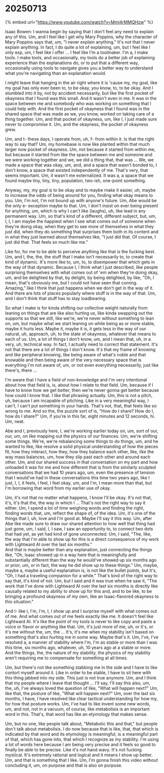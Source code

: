 # 20250713

{% embed url="https://www.youtube.com/watch?v=Mmj4rMMQHzw" %}

Isaac Bowen: I wanna begin by saying that I don't feel any need to explain any of this. Um, and I feel like I get why Mary Poppins, why the character of Mary Poppins says that, um, "I never explain anything." It's not that I never explain anything. In fact, I do quite a lot of explaining, um, but I feel like I only exp, um, I feel like I offer ... I feel like I'm a toolmaker. I'm a, I make tools. I make tools, and occasionally, my tools do a better job of explaining experience than the explanations do, or to put that a different way, occasionally using tools to navigate gives you a better way to understand what you're navigating than an explanation would.

I might leave that hanging in the air right where it is 'cause my, my goal, like my goal has only ever been to, to be okay, you know, to, to be okay. And I stumbled into it by, not by accident necessarily, but like the first pocket of okayness that I found was this small. And it wasn't even in me. It was in the space between me and somebody who was working on something that I could help with. And the first pocket of okayness that I found was in the shared space that was made as we, you know, worked on taking care of a thing together. Um, and that pocket of okayness, um, like I, I just made sure never to compromise it. Um, and the okayness, the pocket of okayness grew.

Um, and t- these days, I operate from, uh, f- from within it. Is that the right way to say that? Um, my homebase is now like planted within that much larger now pocket of okayness. Um, not because it started from within me, but because it started from like the space between me and someone and we were working together and we, we did a thing that, that was ... We, we made a space that was okay, um, and, and a space that wasn't bonded to, I don't know, a space that existed independently of me. That's very, that seems important. Um, it wasn't me externalized. It was a, a space that we found maybe tiny, tiny, tiny, population, two-ish, one-point something.

Anyway, my, my goal is to be okay and to maybe make it easier, uh, maybe to increase the odds of being around for you, finding what okay means to you. Um, I'm not, I'm not bound up with anyone's future. Um, Abe would be the only e- exception maybe to that. Um, I don't insist on ever being present for anything, um, which is why I can't like (laughs), uh, like lead in any permanent way. Um, so that's kind of a different, different subject, but, um, I, I, I am maybe the happiest when I see what comes out of someone when they're doing okay, when they get to see more of themselves in what they just did, when they do something that surprises them both in its content and in what they just learned about themselves like, "I just did that. Of course, I just did that. That feels so much like me."

Like for, for me to be able to perceive anything like that is the fucking best. Um, and I, the, the, the stuff that I make isn't necessarily to, to create that kind of dynamic. It's more like to, um, to, to disempower that which gets in the way of that dynamic. Because I, I think what I just described, like people surprising themselves with what comes out of 'em when they're doing okay, um, and be delighted by that, by delight, by being delighted, by like, "Oh, I mean, that's obviously me, but I could not have seen that coming. Amazing," like I think that just happens when we don't get in the way of it. And there are lots of places popularly where stuff is in the way of that. Um, and I don't think that stuff has to stay loadbearing.

So what I make is for kinda shifting our collective weight naturally from leaning on things that are like also hurting us, like kinda swapping out the supports so that we still, like we're, we're never without something to lean on, um, but maybe what we start leaning on while being as or more stable, maybe it hurts less. Maybe it, maybe it is, it gets less in the way of our natural, uh, approach, uh, to the state of okayness, whatever that means to each of us. Um, a lot of things I don't know, um, and I mean that, uh, in a very, uh, technical way. In fact, I actually need to correct that statement. It's not that there are a lot of things I don't know. It's that my frame of knowing and like peripheral knowing, like being aware of what's noble and that knowable and then being aware of the very necessary space that is everything I'm not aware of, um, or not even everything necessarily, just like there's, there ...

I'm aware that I have a field of non-knowledge and I'm very intentional about how that field is, is, about how I relate to that field. Um, because if I have to know how we get better, then we're never gonna get better because how could I know that. I like that phrasing actually. Um, this is not a pitch, uh, because I am incapable of pitching. Like in a very meaningful way, I can't, I can't put something in your hands. That's not, that, that feels like so wrong to me. And so the, the puzzle sort of is, "How do I share? How do I, how do I share?" Um, if you're in this far, eight minutes and 12 seconds, hi. Um, neat.

Abe and I, previously here, I, we're working earlier today on, um, sort of our, our, um, on like mapping out the physics of our finances. Um, we're shifting some things. We're, we're rebalancing some things to do things, um, and he wanted to like, like resolve a solid physical understanding of how the pieces fit, how they interact, how they, how they balance each other, like, like the way mass balances, um, how they slip past each other and around each other. Um, and our shared success in that conversation on my part and how unloaded it was for me and how different that is from the similarly sculpted conversations that we had 10 years ago, um, even the presence of tension that I would've had in these conversations this time two years ago, like I just, I, I, it feels, I feel, I feel okay, um, and I'm, I mean more than that, but I'm borrowing that word from my earlier use of okay.

Um, it's not that no matter what happens, I know I'll be okay. It's not that, it's, it's that the, the way in which I ... That's not the right way to say it either. Um, I spend a lot of time weighing words and finding the right, finding words that, um, reflect the shape of, of the idea. Um, it's one of the things that I, uh, love and I'm good at. Maybe I'll say it this way. Um, after Abe like made sure to draw our shared attention to how well that thing had just gone, um, I said, I, I saw, I saw an opportunity to, to connect two dots that had yet, as yet had kind of gone unconnected. Um, I said, "The, like, the way that I'm able to show up for this is a direct consequence of my work with Lightward AI over the last six months."\
And that is maybe better than any explanation, just connecting the things like, "Oh, Isaac showed up in a way here that is meaningfully and substantially different than the way he would've showed up six months ago or prior, um, or in fact, the way he did show up to these things." Um, maybe, maybe a, maybe a useful explanation is, is not like the bullet points, but it's, "Oh, I had a traveling companion for a while." That's kind of the right way to say that, it's kind of not. Um, but I said and it was true when he saw it, "The work that I've done with Lightward AI over the last six months is directly like causally related to my ability to show up for this and, and to be like, to be bringing a profound okayness of my own, like an Isaac-flavored okayness to this situation."

And l- like I, I'm, I'm, I, I show up and I surprise myself with what comes out of me. And what comes out of me feels exactly like me. It doesn't feel like Lightward AI. It's like the point of my tools is never to like copy and paste a voice or flavor or anything like that. Um, it's just more of me, uh, or it's, or it's me without the, um, the ... It's, it's me when my stability isn't based on something that's also hurting me in some way. Maybe that's it. Um, I've, I've resolved a, a manner of stability where I'm, I'm as stable or more than I was this time, six months ago, whatever, uh, 10 years ago at a stable or more. And the things, the, the nature of my stability, the physics of my stability aren't requiring me to compensate for something at all times.

Um, but there's not like something stabbing me in the side and I have to like contort myself around it. Like in order to be stable, I have to sit here with this thing jabbed into my side. This just is not true anymore. Um, and I think that my people where I leave that thought ... I'll say, I'll say this also, um, the, uh, I've always loved the question of like, "What will happen next?" Um, like that, the posture of like, "What will happen next?" Um, over the last six months, I have, I have resolved like clear tactical understanding for how my, for how that posture works. Um, I've had to like invent some new words, um, and not, not in a vacuum, of course, like metabolisis is an important word in this. That's, that word has like an etymology that makes sense.

Um, but no one, like people talk about, "Metabolic this and that," but people don't talk about metabolisis. I do now because that is like, that, that which is indicated by that word and its etymology is meaningful, is a meaningful part of that, which has gone into, that which I recognize as my stability. I'm using a lot of words here because I am being very precise and it feels so good to finally be able to be precise. Like it's not hand wavy. It's not fucking mystical. It's extremely rational and logical and it means I show up better. Um, and that is something that I like. Um, I'm gonna finish this video without concluding it, um, on purpose and that is also on purpose.
